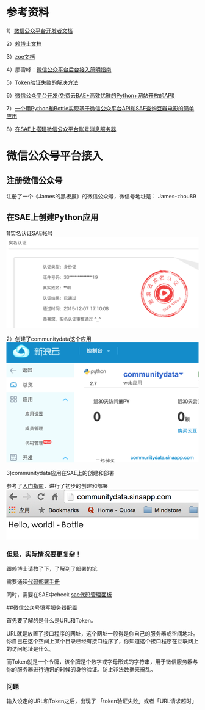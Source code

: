 

# 参考资料

1）[微信公众平台开发者文档](http://mp.weixin.qq.com/wiki/home/index.html)

2）[赖博士文档](https://wp-lai.gitbooks.io/learn-python/content/1sTry/wechat.html)

3）[zoe文档](https://zoejane.gitbooks.io/omooc2py/content/1sTry/diary-weixin.html)

4）廖雪峰：[微信公众平台后台接入简明指南](http://www.liaoxuefeng.com/article/0013900476318564121d01facf844cba508396f95d9bb82000)

5）[Token验证失败的解决方法](http://www.cnblogs.com/txw1958/p/token-verify.html)

6）[微信公众平台开发(免费云BAE+高效优雅的Python+网站开放的API)](http://www.cnblogs.com/weishun/p/weixin-publish-developing.html)

7）[一个用Python和Bottle实现基于微信公众平台API和SAE查询豆瓣电影的简单应用](http://kingson.org/?p=259)

8）[在SAE上搭建微信公众平台账号消息服务器](http://www.cnblogs.com/gzb1985/archive/2012/12/30/weixin-msg-server-based-on-sae-python.html)


#  微信公众号平台接入


## 注册微信公众号

注册了一个《James的黑板报》的微信公众号，微信号地址是： James-zhou89

## 在SAE上创建Python应用

1)实名认证SAE帐号
![](sae_test.png)

2）创建了communitydata这个应用
![](pycd1.png)

3)communitydata应用在SAE上的创建和部署

参考了[入门指南](http://www.sinacloud.com/doc/sae/python/tutorial.html#shi-yong-web-kai-fa-kuang-jia)，进行了初步的创建和部署
![](helloworldcd.png)


### 但是，实际情况要更复杂！

跟赖博士请教了下，了解到了部署的坑

需要通读[代码部署手册](http://www.sinacloud.com/doc/sae/tutorial/code-deploy.html#svn)

同时，需要在SAE中check [sae代码管理面板](http://sae.sina.com.cn/?m=vermng&app_id=myhello89&ver=1)



##微信公众号填写服务器配置

首先要了解的是什么是URL和Token。

URL就是放置了接口程序的网址，这个网址一般得是你自己的服务器或空间地址。你自己在这个空间上某个目录已经有接口程序了，你知道这个接口程序在互联网上的访问地址是什么。

而Token就是一个令牌，该令牌是个数字或字母形式的字符串，用于微信服务器与你的服务器进行通讯的时候的身份验证。防止非法数据来搞乱。


### 问题
输入设定的URL和Token之后，出现了 「token验证失败」或者「URL请求超时」




















